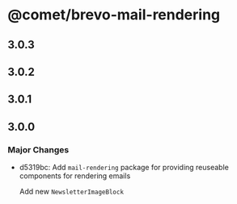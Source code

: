 # @comet/brevo-mail-rendering

## 3.0.3

## 3.0.2

## 3.0.1

## 3.0.0

### Major Changes

-   d5319bc: Add `mail-rendering` package for providing reuseable components for rendering emails

    Add new `NewsletterImageBlock`
